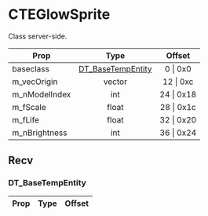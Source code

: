 # CTEGlowSprite
Class server-side.

|Prop|Type|Offset|
|---|:-:|:-:|
|baseclass|[DT_BaseTempEntity](#DT_BaseTempEntity)|0 \| 0x0|
|m_vecOrigin|vector|12 \| 0xc|
|m_nModelIndex|int|24 \| 0x18|
|m_fScale|float|28 \| 0x1c|
|m_fLife|float|32 \| 0x20|
|m_nBrightness|int|36 \| 0x24|

## Recv

### DT_BaseTempEntity

|Prop|Type|Offset|
|---|:-:|:-:|
